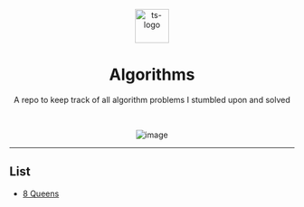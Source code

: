 <p align="center">
  <img src="https://w7.pngwing.com/pngs/125/653/png-transparent-algorithms-data-structures-programs-data-structures-and-algorithms-introduction-to-algorithms-others-miscellaneous-angle-computer-science.png" alt="ts-logo" width="60"/>
</p>
<h1 align="center">
    Algorithms
</h1>
<p align="center">
A repo to keep track of all algorithm problems I stumbled upon and solved
</p>

<br />

<p align="center">
<img src="https://img.shields.io/badge/Code-Typescript-informational?style=flat&logo=typescript&logoColor=white&color=2bbc8a)" alt="image" />
</p>

---

## List

- [8 Queens](https://github.com/Lucas-Fonte/algorithms/blob/main/chess_queen.ts)
